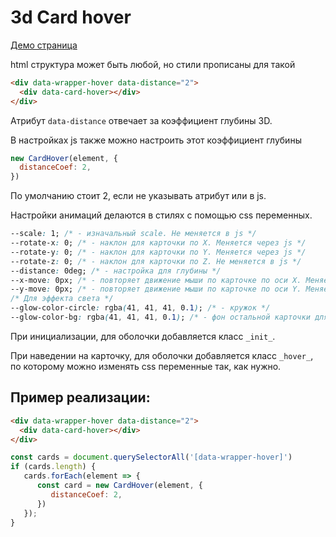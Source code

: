 # 3d Card hover

[Демо страница](https://sulky-cat.github.io/3d-card-demo/)

html структура может быть любой, но стили прописаны для такой 
```html
<div data-wrapper-hover data-distance="2">
  <div data-card-hover></div>
</div>
``` 
Атрибут `data-distance` отвечает за коэффициент глубины 3D.

В настройках js также можно настроить этот коэффициент глубины 
```js
new CardHover(element, {
  distanceCoef: 2,
})
``` 
По умолчанию стоит 2, если не указывать атрибут или в js.

Настройки анимаций делаются в стилях с помощью css переменных. 
```css
--scale: 1; /* - изначальный scale. Не меняется в js */
--rotate-x: 0; /* - наклон для карточки по Х. Меняется через js */
--rotate-y: 0; /* - наклон для карточки по Y. Меняется через js */
--rotate-z: 0; /* - наклон для карточки по Z. Не меняется в js */
--distance: 0deg; /* - настройка для глубины */
--x-move: 0px; /* - повторяет движение мыши по карточке по оси X. Меняется через js */
--y-move: 0px; /* - повторяет движение мыши по карточке по оси Y. Меняется через js */
/* Для эффекта света */
--glow-color-circle: rgba(41, 41, 41, 0.1); /* - кружок */
--glow-color-bg: rgba(41, 41, 41, 0.1); /* - фон остальной карточки для контраста */
```

При инициализации, для оболочки добавляется класс `_init_`.

При наведении на карточку, для оболочки добавляется класс `_hover_`, по которому можно изменять css переменные так, как нужно.

## Пример реализации: 
```html
<div data-wrapper-hover data-distance="2">
  <div data-card-hover></div>
</div>
```

```js
const cards = document.querySelectorAll('[data-wrapper-hover]')
if (cards.length) {
   cards.forEach(element => {
      const card = new CardHover(element, {
         distanceCoef: 2,
      })
   });
}
```

